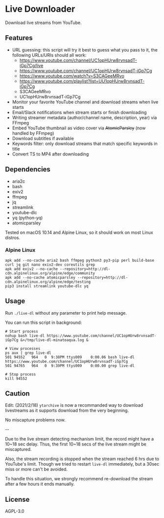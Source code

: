 # Live Downloader

Download live streams from YouTube.

## Features

- URL guessing: this script will try it best to guess what you pass to it, the following URLs/URIs should all work:
  - https://www.youtube.com/channel/UC1opHUrw8rvnsadT-iGp7Cg/live
  - https://www.youtube.com/channel/UC1opHUrw8rvnsadT-iGp7Cg
  - https://www.youtube.com/watch?v=S3CAGeeMRvo
  - https://www.youtube.com/playlist?list=UU1opHUrw8rvnsadT-iGp7Cg
  - S3CAGeeMRvo
  - UC1opHUrw8rvnsadT-iGp7Cg
- Monitor your favorite YouTube channel and download streams when live starts
- Email/Slack notifications when stream starts or finish downloading
- Writing streamer metadata (author/channel name, description, year) via FFmpeg
- Embed YouTube thumbnail as video cover via ~~AtomicParsley~~ (now handled by FFmpeg)
- Download subtitles if available
- Keywords filter: only download streams that match specific keywords in title
- Convert TS to MP4 after downloading

## Dependencies

- aria2c
- bash
- exiv2
- ffmpeg
- jq
- streamlink
- youtube-dlc
- yq (python-yq)
- atomicparsley

Tested on macOS 10.14 and Alpine Linux, so it should work on most Linux distros.

### Alpine Linux

```
apk add --no-cache aria2 bash ffmpeg python3 py3-pip perl build-base curl jq git nano exiv2-dev coreutils grep
apk add exiv2 --no-cache --repository=http://dl-cdn.alpinelinux.org/alpine/edge/community
apk add --no-cache atomicparsley --repository=http://dl-cdn.alpinelinux.org/alpine/edge/testing
pip3 install streamlink youtube-dlc yq
```

## Usage

Run `./live-dl` without any parameter to print help message.

You can run this script in background:

```shell
# Start process
nohup bash live-dl https://www.youtube.com/channel/UC1opHUrw8rvnsadT-iGp7Cg &>/tmp/live-dl-minatoaqua.log &

# View processes
ps aux | grep live-dl
501 94552   964   0  9:38PM ttys009    0:00.06 bash live-dl https://www.youtube.com/channel/UC1opHUrw8rvnsadT-iGp7Cg
501 94765   964   0  9:39PM ttys009    0:00.00 grep live-dl

# Stop process
kill 94552
```

## Caution

Edit: 
(2021/2/18) `ytarchive` is now a recommanded way to download livestreams as it supports download from the very beginning.

No miscapture problems now.

--

Due to the live stream detecting mechanism limit, the record might have a 10\~18 sec delay. Thus, the first 10\~18 secs of the live stream might be miscaptured.

Also, the stream recording is stopped when the stream reached 6 hrs due to YouTube's limit. Though we tried to restart `live-dl` immediately, but a 30sec miss or more can't be avoided.

To handle this situation, we strongly recommend re-download the stream after a few hours it ends manually.

## License

AGPL-3.0
